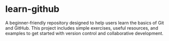 # learn-github
A beginner-friendly repository designed to help users learn the basics of Git and GitHub. This project includes simple exercises, useful resources, and examples to get started with version control and collaborative development.

